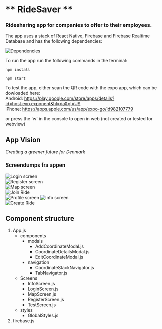 # ** RideSaver **

### Ridesharing app for companies to offer to their employees.

The app uses a stack of React Native, Firebase and Firebase Realtime Database and has the following dependencies:

![Dependencies](/assets/app/Dependencies.jng)  


To run the app run the following commands in the terminal:

```
npm install

npm start
```

To test the app, either scan the QR code with the expo app, which can be dowloaded here:  
Android: https://play.google.com/store/apps/details?id=host.exp.exponent&hl=da&gl=US  
iPhone: https://apps.apple.com/us/app/expo-go/id982107779

or press the 'w' in the console to open in web (not created or tested for webview)

## App Vision

_Creating a greener future for Denmark_

### Screendumps fra appen

![Login screen](/assets/app/LoginScreen.jng)  
![Register screen](/assets/app/RegisterScreen.jpg)  
![Map screen](/assets/app/MapScreen.jpg)  
![Join Ride](/assets/app/JoinRide.jpg)  
![Profile screen](/assets/app/ProfileScreen.jpg)
![Info screen](/assets/app/InfoScreen.jpg)  
![Create Ride](/assets/app/AddRide.jpg)  

## Component structure

1. App.js
   - components
     - modals
       - AddCoordinateModal.js
       - CoordinateDetailsModal.js
       - EditCoordinateModal.js
     - navigation
       - CoordinateStackNavigator.js
       - TabNavigator.js
   - Screens
     - InfoScreen.js
     - LoginScreen.js
     - MapScreen.js
     - RegisterScreen.js
     - TestScreen.js
   - styles
     - GlobalStyles.js
2. firebase.js
